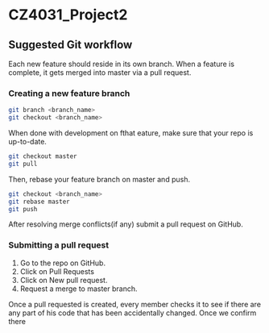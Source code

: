 # CZ4031_Project2

## Suggested Git workflow

Each new feature should reside in its own branch. When a feature is complete, it gets merged into master via a pull request.

### Creating a new feature branch

```sh
git branch <branch_name>
git checkout <branch_name>
```

When done with development on fthat eature, make sure that your repo is up-to-date.

```sh
git checkout master
git pull
```

Then, rebase your feature branch on master and push.

```sh
git checkout <branch_name>
git rebase master
git push
```

After resolving merge conflicts(if any) submit a pull request on GitHub.

### Submitting a pull request

1. Go to the repo on GitHub.
2. Click on Pull Requests
3. Click on New pull request.
4. Request a merge to master branch.

Once a pull requested is created, every member checks it to see if there are any part of his code that has been accidentally changed. Once we confirm there
